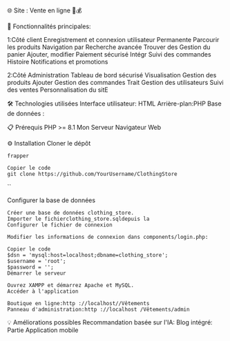 🌐 Site : Vente en ligne 🛒💰

🌟 Fonctionnalités principales:


 
  1:Côté client
      Enregistrement et connexion utilisateur
      Permanente
      Parcourir les produits
      Navigation par Recherche avancée
      Trouver des Gestion du panier
      Ajouter, modifier
      Paiement sécurisé
      Intégr
      Suivi des commandes
      Histoire
      Notifications et promotions
      
2:Côté Administration 
      Tableau de bord sécurisé
      Visualisation
      Gestion des produits
      Ajouter
      Gestion des commandes
      Trait
      Gestion des utilisateurs
      Suivi des ventes
      Personnalisation du sitE 

🛠️ Technologies utilisées
      Interface utilisateur: HTML
      Arrière-plan:PHP
      Base de données :

📋 Prérequis
      PHP >= 8.1
      Mon
      Serveur
      Navigateur Web

⚙️ Installation
    Cloner le dépôt
    
    frapper
    
    Copier le code
    git clone https://github.com/YourUsername/ClothingStore
  
  ``
  
  Configurer la base de données
    
    Créer une base de données clothing_store.
    Importer le fichierclothing_store.sqldepuis la
    Configurer le fichier de connexion
    
    Modifier les informations de connexion dans components/login.php:
    
    Copier le code
    $dsn = 'mysql:host=localhost;dbname=clothing_store';
    $username = 'root';
    $password = '';
    Démarrer le serveur
    
    Ouvrez XAMPP et démarrez Apache et MySQL.
    Accéder à l'application
    
    Boutique en ligne:http ://localhost//Vêtements
    Panneau d'administration:http ://localhost /Vêtements/admin

💡 Améliorations possibles
    Recommandation basée sur l'IA:
    Blog intégré: Partie
    Application mobile
